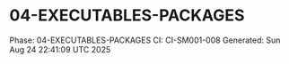 # 04-EXECUTABLES-PACKAGES
Phase: 04-EXECUTABLES-PACKAGES
CI: CI-SM001-008
Generated: Sun Aug 24 22:41:09 UTC 2025
